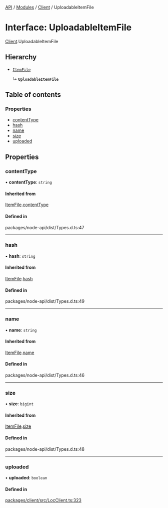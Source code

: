 [API](../API.md) / [Modules](../modules.md) / [Client](../modules/Client.md) / UploadableItemFile

# Interface: UploadableItemFile

[Client](../modules/Client.md).UploadableItemFile

## Hierarchy

- [`ItemFile`](Node_API.ItemFile.md)

  ↳ **`UploadableItemFile`**

## Table of contents

### Properties

- [contentType](Client.UploadableItemFile.md#contenttype)
- [hash](Client.UploadableItemFile.md#hash)
- [name](Client.UploadableItemFile.md#name)
- [size](Client.UploadableItemFile.md#size)
- [uploaded](Client.UploadableItemFile.md#uploaded)

## Properties

### contentType

• **contentType**: `string`

#### Inherited from

[ItemFile](Node_API.ItemFile.md).[contentType](Node_API.ItemFile.md#contenttype)

#### Defined in

packages/node-api/dist/Types.d.ts:47

___

### hash

• **hash**: `string`

#### Inherited from

[ItemFile](Node_API.ItemFile.md).[hash](Node_API.ItemFile.md#hash)

#### Defined in

packages/node-api/dist/Types.d.ts:49

___

### name

• **name**: `string`

#### Inherited from

[ItemFile](Node_API.ItemFile.md).[name](Node_API.ItemFile.md#name)

#### Defined in

packages/node-api/dist/Types.d.ts:46

___

### size

• **size**: `bigint`

#### Inherited from

[ItemFile](Node_API.ItemFile.md).[size](Node_API.ItemFile.md#size)

#### Defined in

packages/node-api/dist/Types.d.ts:48

___

### uploaded

• **uploaded**: `boolean`

#### Defined in

[packages/client/src/LocClient.ts:323](https://github.com/logion-network/logion-api/blob/main/packages/client/src/LocClient.ts#L323)
